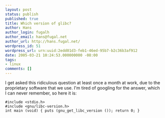 ```yaml
---
layout: post
status: publish
published: true
title: Which version of glibc?
author: Hans
author_login: fugalh
author_email: hans@fugal.net
author_url: http://hans.fugal.net/
wordpress_id: 51
wordpress_url: urn:uuid:2edd01d3-feb1-46ed-95b7-b2c36b3af912
date: 2005-03-21 10:24:53.000000000 -08:00
tags:
- linux
comments: []
---
```

<p>I get asked this ridiculous question at least once a month at work, due to the
proprietary software that we use. I'm tired of googling for the answer, which I
can never remember, so here it is:</p>

<pre><code>#include &lt;stdio.h&gt;
#include &lt;gnu/libc-version.h&gt;
int main (void) { puts (gnu_get_libc_version ()); return 0; }
</code></pre>
